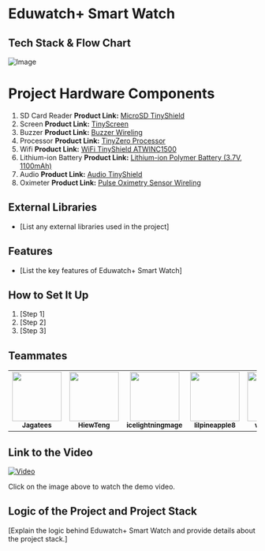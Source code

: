 # Eduwatch+ Smart Watch

## Tech Stack & Flow Chart 
![Image](https://github.com/Jagatees/TinyCiruit-Arduino/assets/140966272/4008f3af-8a16-4745-9f57-4bb9fb2f399a)

# Project Hardware Components
1. SD Card Reader
**Product Link:** [MicroSD TinyShield](https://tinycircuits.com/products/microsd-tinyshield?_pos=4&_sid=f3b0eaea7&_ss=r)
2. Screen
**Product Link:** [TinyScreen](https://tinycircuits.com/products/tinyscreen?_pos=12&_sid=8b9ccbfb0&_ss=r)
3. Buzzer
**Product Link:** [Buzzer Wireling](https://tinycircuits.com/products/buzzer-wireling?_pos=1&_sid=c48816745&_ss=r)
4. Processor
**Product Link:** [TinyZero Processor](https://tinycircuits.com/products/tinyzero-processor)
5. Wifi
**Product Link:** [WiFi TinyShield ATWINC1500](https://tinycircuits.com/products/wifi-tinyshield-atwinc1500)
6. Lithium-ion Battery
**Product Link:** [Lithium-ion Polymer Battery (3.7V, 1100mAh)](https://tinycircuits.com/collections/batteries/products/lithium-ion-polymer-battery-3-7v-1100mah)
7. Audio
**Product Link:** [Audio TinyShield](https://tinycircuits.com/products/audio-tinyshield?_pos=1&_sid=4f2eade8d&_ss=r)
8. Oximeter
**Product Link:** [Pulse Oximetry Sensor Wireling](https://tinycircuits.com/products/pulse-oximetry-sensor-wireling?_pos=1&_sid=59983486e&_ss=r)



## External Libraries

- [List any external libraries used in the project]

## Features

- [List the key features of Eduwatch+ Smart Watch]

## How to Set It Up

1. [Step 1]
2. [Step 2]
3. [Step 3]

## Teammates

<table>
  <tr>
        <td align="center"><a href="https://github.com/Jagatees"><img src="https://avatars.githubusercontent.com/u/140966272?s=400&u=4366692093a55d4fda2ba7b4a0b5aa221f8ac0b3&v=4" width="100px;" alt=""/><br /><sub><b>Jagatees</b></sub></a><br />
    </td>
    <td align="center"><a href="https://github.com/HiewTeng"><img src="https://avatars.githubusercontent.com/u/94026462?v=4" width="100px;" alt=""/><br /><sub><b>HiewTeng</b></sub></a><br />
    </td>  
    <td align="center"><a href="https://github.com/icelightningmage
"><img src="https://avatars.githubusercontent.com/u/144021293?v=4" width="100px;" alt=""/><br /><sub><b>icelightningmage
</b></sub></a><br />
    </td> 
    <td align="center"><a href="https://github.com/
lilpineapple8"><img src="https://avatars.githubusercontent.com/u/79001107?v=4" width="100px;" alt=""/><br /><sub><b>
lilpineapple8</b></sub></a><br />
    </td> 
    <td align="center"><a href="https://github.com/vannxssaa"><img src="https://avatars.githubusercontent.com/u/65593193?v=4" width="100px;" alt=""/><br /><sub><b>vannxssaa</b></sub></a><br />
    </td> 
    <td align="center"><a href="https://github.com/ZFCrow"><img src="https://avatars.githubusercontent.com/u/113918404?v=4" width="100px;" alt=""/><br /><sub><b>ZFCrow</b></sub></a><br />
    </td> 
  </tr>
</table>

## Link to the Video

[![Video](https://img.youtube.com/vi/N0QGsqv7uY0/0.jpg)](https://www.youtube.com/watch?v=N0QGsqv7uY0)

Click on the image above to watch the demo video.

## Logic of the Project and Project Stack

[Explain the logic behind Eduwatch+ Smart Watch and provide details about the project stack.]
